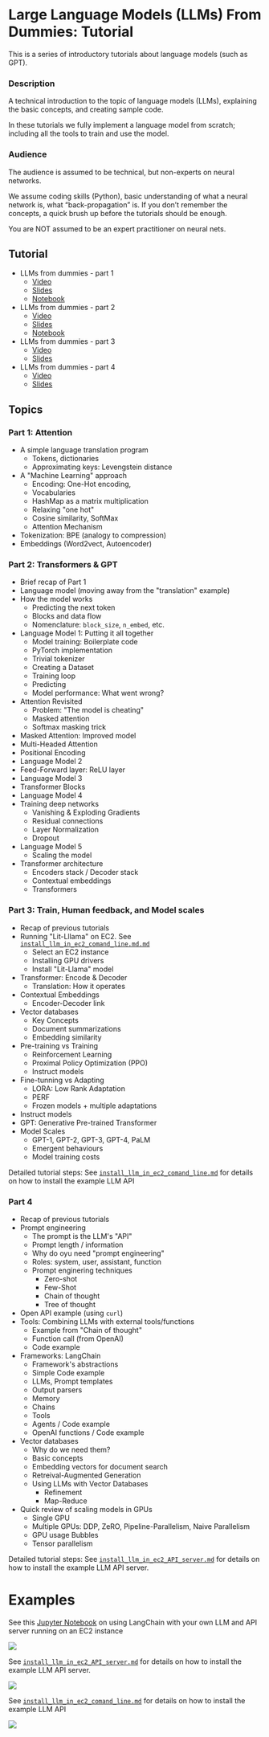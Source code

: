 # Large Language Models (LLMs) From Dummies: Tutorial

This is a series of introductory tutorials about language models (such as GPT).

### Description

A technical introduction to the topic of language models (LLMs), explaining the basic concepts, and creating sample code.

In these tutorials we fully implement a language model from scratch; including all the tools to train and use the model.

### Audience

The audience is assumed to be technical, but non-experts on neural networks.

We assume coding skills (Python), basic understanding of what a neural network is, what “back-propagation” is.
If you don’t remember the concepts, a quick brush up before the tutorials should be enough.

You are NOT assumed to be an expert practitioner on neural nets.

## Tutorial

- LLMs from dummies - part 1
  - [Video](https://youtu.be/tMr08LaMDtA)
  - [Slides](./slides/LLMs_from_dummies_part_1.pdf)
  - [Notebook](./notebooks/LLMs_from_dummies_Part_1.ipynb)
- LLMs from dummies - part 2
  - [Video](https://youtu.be/SGLJHH2Wzns)
  - [Slides](./slides/LLMs_from_dummies_part_2.pdf)
  - [Notebook](./notebooks/LLMs_from_dummies_Part_2.ipynb)
- LLMs from dummies - part 3
  - [Video](https://youtu.be/uYmV0UTn9bE)
  - [Slides](./slides/LLMs_from_dummies_part_3.pdf)
- LLMs from dummies - part 4
  - [Video](https://www.youtube.com/watch?v=h1v2St-3_l0)
  - [Slides](./slides/LLMs_from_dummies_part_4.pdf)

## Topics

### Part 1: Attention
- A simple language translation program
  - Tokens, dictionaries
  - Approximating keys: Levengstein distance
- A "Machine Learning" approach
  - Encoding: One-Hot encoding,
  - Vocabularies
  - HashMap as a matrix multiplication
  - Relaxing "one hot"
  - Cosine similarity, SoftMax
  - Attention Mechanism
- Tokenization: BPE (analogy to compression)
- Embeddings (Word2vect, Autoencoder)

### Part 2: Transformers & GPT
- Brief recap of Part 1
- Language model (moving away from the "translation" example)
- How the model works 
  - Predicting the next token
  - Blocks and data flow
  - Nomenclature: `block_size`, `n_embed`, etc.
- Language Model 1: Putting it all together
  - Model training: Boilerplate code
  - PyTorch implementation
  - Trivial tokenizer
  - Creating a Dataset
  - Training loop
  - Predicting
  - Model performance: What went wrong?
- Attention Revisited
  - Problem: "The model is cheating"
  - Masked attention
  - Softmax masking trick
- Masked Attention: Improved model
- Multi-Headed Attention
- Positional Encoding
- Language Model 2
- Feed-Forward layer: ReLU layer
- Language Model 3
- Transformer Blocks
- Language Model 4
- Training deep networks
  - Vanishing & Exploding Gradients
  - Residual connections
  - Layer Normalization
  - Dropout
- Language Model 5
  - Scaling the model
- Transformer architecture
   - Encoders stack / Decoder stack
   - Contextual embeddings
   - Transformers

### Part 3: Train, Human feedback, and Model scales
- Recap of previous tutorials
- Running "Lit-Lllama" on EC2. See [`install_llm_in_ec2_comand_line.md.md`](./install_llm_in_ec2_comand_line.md.md)
  - Select an EC2 instance
  - Installing GPU drivers
  - Install "Lit-Llama" model
- Transformer: Encode & Decoder
  - Translation: How it operates
- Contextual Embeddings
  - Encoder-Decoder link
- Vector databases
  - Key Concepts
  - Document summarizations
  - Embedding similarity 
- Pre-training vs Training
  - Reinforcement Learning
  - Proximal Policy Optimization (PPO)
  - Instruct models
- Fine-tunning vs Adapting
  - LORA: Low Rank Adaptation
  - PERF
  - Frozen models + multiple adaptations
- Instruct models
- GPT: Generative Pre-trained Transformer
- Model Scales
  - GPT-1, GPT-2, GPT-3, GPT-4, PaLM
  - Emergent behaviours
  - Model training costs

Detailed tutorial steps: See [`install_llm_in_ec2_comand_line.md`](./install_llm_in_ec2_comand_line.md) for details on how to install the example LLM API 

### Part 4
- Recap of previous tutorials
- Prompt engineering
  - The prompt is the LLM's "API"
  - Prompt length / information
  - Why do oyu need "prompt engineering"
  - Roles: system, user, assistant, function
  - Prompt enginering techniques
    - Zero-shot
    - Few-Shot
    - Chain of thought
    - Tree of thought
- Open API example (using `curl`)
- Tools: Combining LLMs with external tools/functions
  - Example from "Chain of thought"
  - Function call (from OpenAI)
  - Code example
- Frameworks: LangChain
  - Framework's abstractions
  - Simple Code example
  - LLMs, Prompt templates
  - Output parsers
  - Memory
  - Chains
  - Tools
  - Agents / Code example
  - OpenAI functions / Code example
- Vector databases
  - Why do we need them?
  - Basic concepts
  - Embedding vectors for document search
  - Retreival-Augmented Generation
  - Using LLMs with Vector Databases
    - Refinement
    - Map-Reduce
- Quick review of scaling models in GPUs
  - Single GPU
  - Multiple GPUs: DDP, ZeRO, Pipeline-Parallelism, Naive Parallelism
  - GPU usage Bubbles
  - Tensor parallelism

Detailed tutorial steps: See [`install_llm_in_ec2_API_server.md`](./install_llm_in_ec2_API_server.md) for details on how to install the example LLM API server.

# Examples

See this [Jupyter Notebook](./src/lang_chain_llm_open_llama.ipynb) on using LangChain with your own LLM and API server running on an EC2 instance

![](./img/langchain_with_llm_api_server.png)


See [`install_llm_in_ec2_API_server.md`](./install_llm_in_ec2_API_server.md) for details on how to install the example LLM API server.

![](img/test.png)

See [`install_llm_in_ec2_comand_line.md`](./install_llm_in_ec2_comand_line.md) for details on how to install the example LLM API 

![](./img/install_llm_in_ec2_predict.png)
